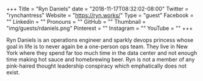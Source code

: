 +++
Title = "Ryn Daniels"
date = "2018-11-17T08:32:02-08:00"
Twitter = "rynchantress"
Website = "https://ryn.works/"
Type = "guest"
Facebook = ""
Linkedin = ""
Pronouns = ""
GitHub = ""
Thumbnail = "img/guests/rdaniels.png"
Pinterest = ""
Instagram = ""
YouTube = ""
+++

Ryn Daniels is an operations engineer and sparkly devops princess whose goal in life is to never again be a one-person ops team. They live in New York where they spend far too much time in the data center and not enough time making hot sauce and homebrewing beer. Ryn is not a member of any pink-haired thought leadership conspiracy which emphatically does not exist.
